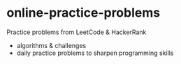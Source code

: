 # online-practice-problems
Practice problems from LeetCode & HackerRank
* algorithms & challenges
* daily practice problems to sharpen programming skills
